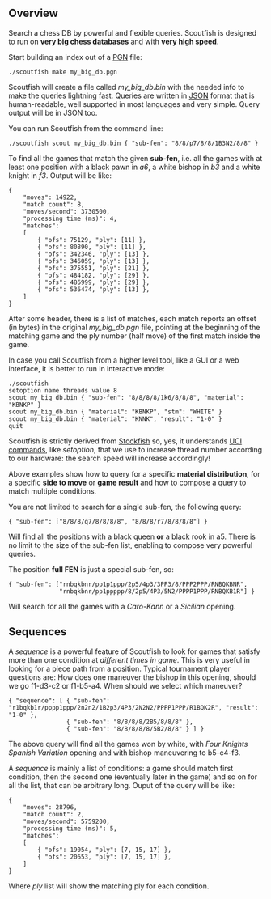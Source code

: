 ## Overview

Search a chess DB by powerful and flexible queries. Scoutfish is designed to run on
**very big chess databases** and with **very high speed**.

Start building an index out of a [PGN](https://en.wikipedia.org/wiki/Portable_Game_Notation) file:

    ./scoutfish make my_big_db.pgn

Scoutfish will create a file called _my_big_db.bin_ with the needed info to make the queries
lightning fast. Queries are written in [JSON](https://en.wikipedia.org/wiki/JSON) format that is
human-readable, well supported in most languages and very simple. Query output will be in JSON too.

You can run Scoutfish from the command line:

    ./scoutfish scout my_big_db.bin { "sub-fen": "8/8/p7/8/8/1B3N2/8/8" }

To find all the games that match the given **sub-fen**, i.e. all the games with at least one position
with a black pawn in _a6_, a white bishop in _b3_ and a white knight in _f3_. Output will be like:

~~~~
{
    "moves": 14922,
    "match count": 8,
    "moves/second": 3730500,
    "processing time (ms)": 4,
    "matches":
    [
        { "ofs": 75129, "ply": [11] },
        { "ofs": 80890, "ply": [11] },
        { "ofs": 342346, "ply": [13] },
        { "ofs": 346059, "ply": [13] },
        { "ofs": 375551, "ply": [21] },
        { "ofs": 484182, "ply": [29] },
        { "ofs": 486999, "ply": [29] },
        { "ofs": 536474, "ply": [13] },
    ]
}
~~~~

After some header, there is a list of matches, each match reports an offset (in bytes) in the original
_my_big_db.pgn_ file, pointing at the beginning of the matching game and the ply number (half move) of
the first match inside the game.

In case you call Scoutfish from a higher level tool, like a GUI or a web interface, it is better to
run in interactive mode:

~~~~
./scoutfish
setoption name threads value 8
scout my_big_db.bin { "sub-fen": "8/8/8/8/1k6/8/8/8", "material": "KBNKP" }
scout my_big_db.bin { "material": "KBNKP", "stm": "WHITE" }
scout my_big_db.bin { "material": "KNNK", "result": "1-0" }
quit
~~~~

Scoutfish is strictly derived from [Stockfish](https://stockfishchess.org/) so, yes, it understands
[UCI commands](http://wbec-ridderkerk.nl/html/UCIProtocol.html), like _setoption_, that we use to
increase thread number according to our hardware: the search speed will increase accordingly!

Above examples show how to query for a specific **material distribution**, for a specific
**side to move** or **game result** and how to compose a query to match multiple conditions.

You are not limited to search for a single sub-fen, the following query:

    { "sub-fen": ["8/8/8/q7/8/8/8/8", "8/8/8/r7/8/8/8/8"] }

Will find all the positions with a black queen **or** a black rook in a5. There is no limit
to the size of the sub-fen list, enabling to compose very powerful queries.

The position **full FEN** is just a special sub-fen, so:

    { "sub-fen": ["rnbqkbnr/pp1p1ppp/2p5/4p3/3PP3/8/PPP2PPP/RNBQKBNR",
                  "rnbqkbnr/pp1ppppp/8/2p5/4P3/5N2/PPPP1PPP/RNBQKB1R"] }

Will search for all the games with a _Caro-Kann_ or a _Sicilian_ opening.


## Sequences

A _sequence_ is a powerful feature of Scoutfish to look for games that satisfy more than one
condition at *different times in game*. This is very useful in looking for a piece path
from a position. Typical tournament player questions are: How does one maneuver the bishop in
this opening, should we go f1-d3-c2 or f1-b5-a4. When should we select which maneuver?

    { "sequence": [ { "sub-fen": "r1bqkb1r/pppp1ppp/2n2n2/1B2p3/4P3/2N2N2/PPPP1PPP/R1BQK2R", "result": "1-0" },
                    { "sub-fen": "8/8/8/8/2B5/8/8/8" },
                    { "sub-fen": "8/8/8/8/8/5B2/8/8" } ] }

The above query will find all the games won by white, with _Four Knights Spanish Variation_
opening and with bishop maneuvering to b5-c4-f3.

A _sequence_ is mainly a list of conditions: a game should match first condition, then the
second one (eventually later in the game) and so on for all the list, that can be arbitrary long.
Ouput of the query will be like:

~~~~
{
    "moves": 28796,
    "match count": 2,
    "moves/second": 5759200,
    "processing time (ms)": 5,
    "matches":
    [
        { "ofs": 19054, "ply": [7, 15, 17] },
        { "ofs": 20653, "ply": [7, 15, 17] },
    ]
}
~~~~

Where _ply_ list will show the matching ply for each condition.
